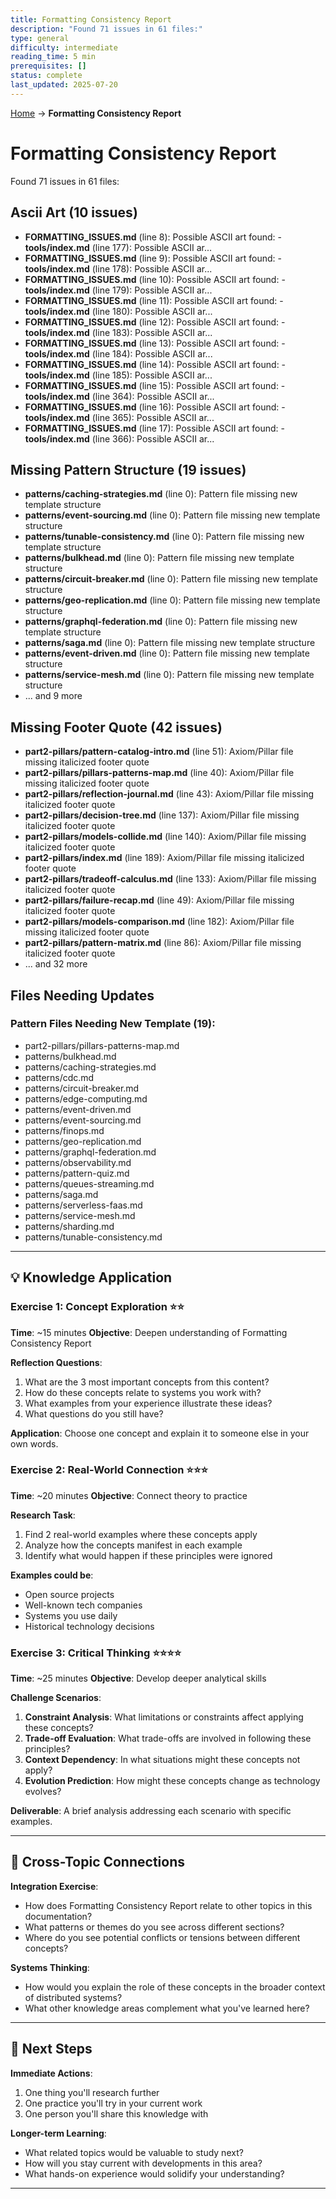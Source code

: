 ```yaml
---
title: Formatting Consistency Report
description: "Found 71 issues in 61 files:"
type: general
difficulty: intermediate
reading_time: 5 min
prerequisites: []
status: complete
last_updated: 2025-07-20
---
```


<!-- Navigation -->
[Home](index.md) → **Formatting Consistency Report**

# Formatting Consistency Report

Found 71 issues in 61 files:

## Ascii Art (10 issues)

- **FORMATTING_ISSUES.md** (line 8): Possible ASCII art found: - **tools/index.md** (line 177): Possible ASCII ar...
- **FORMATTING_ISSUES.md** (line 9): Possible ASCII art found: - **tools/index.md** (line 178): Possible ASCII ar...
- **FORMATTING_ISSUES.md** (line 10): Possible ASCII art found: - **tools/index.md** (line 179): Possible ASCII ar...
- **FORMATTING_ISSUES.md** (line 11): Possible ASCII art found: - **tools/index.md** (line 180): Possible ASCII ar...
- **FORMATTING_ISSUES.md** (line 12): Possible ASCII art found: - **tools/index.md** (line 183): Possible ASCII ar...
- **FORMATTING_ISSUES.md** (line 13): Possible ASCII art found: - **tools/index.md** (line 184): Possible ASCII ar...
- **FORMATTING_ISSUES.md** (line 14): Possible ASCII art found: - **tools/index.md** (line 185): Possible ASCII ar...
- **FORMATTING_ISSUES.md** (line 15): Possible ASCII art found: - **tools/index.md** (line 364): Possible ASCII ar...
- **FORMATTING_ISSUES.md** (line 16): Possible ASCII art found: - **tools/index.md** (line 365): Possible ASCII ar...
- **FORMATTING_ISSUES.md** (line 17): Possible ASCII art found: - **tools/index.md** (line 366): Possible ASCII ar...

## Missing Pattern Structure (19 issues)

- **patterns/caching-strategies.md** (line 0): Pattern file missing new template structure
- **patterns/event-sourcing.md** (line 0): Pattern file missing new template structure
- **patterns/tunable-consistency.md** (line 0): Pattern file missing new template structure
- **patterns/bulkhead.md** (line 0): Pattern file missing new template structure
- **patterns/circuit-breaker.md** (line 0): Pattern file missing new template structure
- **patterns/geo-replication.md** (line 0): Pattern file missing new template structure
- **patterns/graphql-federation.md** (line 0): Pattern file missing new template structure
- **patterns/saga.md** (line 0): Pattern file missing new template structure
- **patterns/event-driven.md** (line 0): Pattern file missing new template structure
- **patterns/service-mesh.md** (line 0): Pattern file missing new template structure
- ... and 9 more

## Missing Footer Quote (42 issues)

- **part2-pillars/pattern-catalog-intro.md** (line 51): Axiom/Pillar file missing italicized footer quote
- **part2-pillars/pillars-patterns-map.md** (line 40): Axiom/Pillar file missing italicized footer quote
- **part2-pillars/reflection-journal.md** (line 43): Axiom/Pillar file missing italicized footer quote
- **part2-pillars/decision-tree.md** (line 137): Axiom/Pillar file missing italicized footer quote
- **part2-pillars/models-collide.md** (line 140): Axiom/Pillar file missing italicized footer quote
- **part2-pillars/index.md** (line 189): Axiom/Pillar file missing italicized footer quote
- **part2-pillars/tradeoff-calculus.md** (line 133): Axiom/Pillar file missing italicized footer quote
- **part2-pillars/failure-recap.md** (line 49): Axiom/Pillar file missing italicized footer quote
- **part2-pillars/models-comparison.md** (line 182): Axiom/Pillar file missing italicized footer quote
- **part2-pillars/pattern-matrix.md** (line 86): Axiom/Pillar file missing italicized footer quote
- ... and 32 more

## Files Needing Updates

### Pattern Files Needing New Template (19):
- part2-pillars/pillars-patterns-map.md
- patterns/bulkhead.md
- patterns/caching-strategies.md
- patterns/cdc.md
- patterns/circuit-breaker.md
- patterns/edge-computing.md
- patterns/event-driven.md
- patterns/event-sourcing.md
- patterns/finops.md
- patterns/geo-replication.md
- patterns/graphql-federation.md
- patterns/observability.md
- patterns/pattern-quiz.md
- patterns/queues-streaming.md
- patterns/saga.md
- patterns/serverless-faas.md
- patterns/service-mesh.md
- patterns/sharding.md
- patterns/tunable-consistency.md
---

## 💡 Knowledge Application

### Exercise 1: Concept Exploration ⭐⭐
**Time**: ~15 minutes
**Objective**: Deepen understanding of Formatting Consistency Report

**Reflection Questions**:
1. What are the 3 most important concepts from this content?
2. How do these concepts relate to systems you work with?
3. What examples from your experience illustrate these ideas?
4. What questions do you still have?

**Application**: Choose one concept and explain it to someone else in your own words.

### Exercise 2: Real-World Connection ⭐⭐⭐
**Time**: ~20 minutes
**Objective**: Connect theory to practice

**Research Task**:
1. Find 2 real-world examples where these concepts apply
2. Analyze how the concepts manifest in each example
3. Identify what would happen if these principles were ignored

**Examples could be**:
- Open source projects
- Well-known tech companies
- Systems you use daily
- Historical technology decisions

### Exercise 3: Critical Thinking ⭐⭐⭐⭐
**Time**: ~25 minutes
**Objective**: Develop deeper analytical skills

**Challenge Scenarios**:
1. **Constraint Analysis**: What limitations or constraints affect applying these concepts?
2. **Trade-off Evaluation**: What trade-offs are involved in following these principles?
3. **Context Dependency**: In what situations might these concepts not apply?
4. **Evolution Prediction**: How might these concepts change as technology evolves?

**Deliverable**: A brief analysis addressing each scenario with specific examples.

---

## 🔗 Cross-Topic Connections

**Integration Exercise**:
- How does Formatting Consistency Report relate to other topics in this documentation?
- What patterns or themes do you see across different sections?
- Where do you see potential conflicts or tensions between different concepts?

**Systems Thinking**:
- How would you explain the role of these concepts in the broader context of distributed systems?
- What other knowledge areas complement what you've learned here?

---

## 🎯 Next Steps

**Immediate Actions**:
1. One thing you'll research further
2. One practice you'll try in your current work
3. One person you'll share this knowledge with

**Longer-term Learning**:
- What related topics would be valuable to study next?
- How will you stay current with developments in this area?
- What hands-on experience would solidify your understanding?

---
